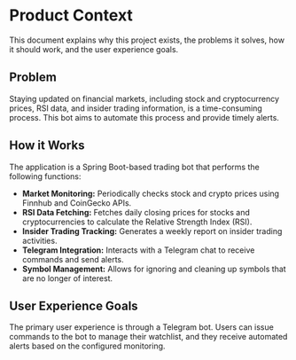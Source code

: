 # Product Context

This document explains why this project exists, the problems it solves, how it should work, and the user experience goals.

## Problem
Staying updated on financial markets, including stock and cryptocurrency prices, RSI data, and insider trading information, is a time-consuming process. This bot aims to automate this process and provide timely alerts.

## How it Works
The application is a Spring Boot-based trading bot that performs the following functions:
- **Market Monitoring:** Periodically checks stock and crypto prices using Finnhub and CoinGecko APIs.
- **RSI Data Fetching:** Fetches daily closing prices for stocks and cryptocurrencies to calculate the Relative Strength Index (RSI).
- **Insider Trading Tracking:** Generates a weekly report on insider trading activities.
- **Telegram Integration:** Interacts with a Telegram chat to receive commands and send alerts.
- **Symbol Management:** Allows for ignoring and cleaning up symbols that are no longer of interest.

## User Experience Goals
The primary user experience is through a Telegram bot. Users can issue commands to the bot to manage their watchlist, and they receive automated alerts based on the configured monitoring.
